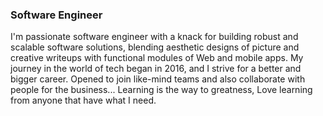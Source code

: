 ### Software Engineer

I'm passionate software engineer with a knack for building robust and scalable software solutions, blending aesthetic designs of picture and creative writeups with functional modules of Web and mobile apps.  My journey in the world of tech began in 2016, and I strive for a better and bigger career. Opened to join like-mind teams and also collaborate with people for the business... Learning is the way to greatness, Love learning from anyone that have what I need.



